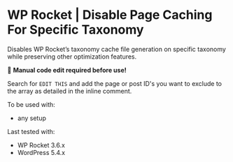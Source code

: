 # WP Rocket | Disable Page Caching For Specific Taxonomy

Disables WP Rocket’s taxonomy cache file generation on specific taxonomy while preserving other optimization features.

📝 **Manual code edit required before use!**

Search for `EDIT THIS` and add the page or post ID's you want to exclude to the array as detailed in the inline comment.

To be used with:
* any setup

Last tested with:
* WP Rocket 3.6.x
* WordPress 5.4.x
